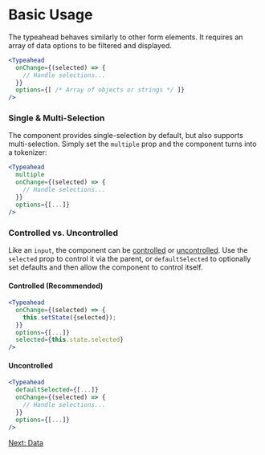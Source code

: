 # Basic Usage
The typeahead behaves similarly to other form elements. It requires an array of data options to be filtered and displayed.
```jsx
<Typeahead
  onChange={(selected) => {
    // Handle selections...
  }}
  options={[ /* Array of objects or strings */ ]}
/>
```

### Single & Multi-Selection
The component provides single-selection by default, but also supports multi-selection. Simply set the `multiple` prop and the component turns into a tokenizer:

```jsx
<Typeahead
  multiple
  onChange={(selected) => {
    // Handle selections...
  }}
  options={[...]}
/>
```

### Controlled vs. Uncontrolled
Like an `input`, the component can be [controlled](https://facebook.github.io/react/docs/forms.html#controlled-components) or [uncontrolled](https://facebook.github.io/react/docs/forms.html#uncontrolled-components). Use the `selected` prop to control it via the parent, or `defaultSelected` to optionally set defaults and then allow the component to control itself.

#### Controlled (Recommended)
```jsx
<Typeahead
  onChange={(selected) => {
    this.setState({selected});
  }}
  options={[...]}
  selected={this.state.selected}
/>
```

#### Uncontrolled
```jsx
<Typeahead
  defaultSelected={[...]}
  onChange={(selected) => {
    // Handle selections...
  }}
  options={[...]}
/>
```

[Next: Data](Data.md)
